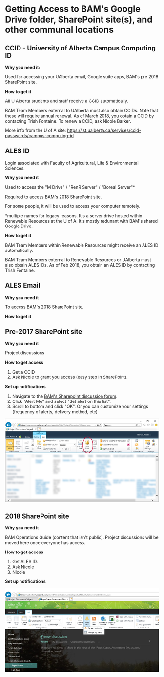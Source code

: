 Getting Access to BAM's Google Drive folder, SharePoint site(s), and other communal locations
=====================

## CCID - University of Alberta Campus Computing ID

**Why you need it:**

Used for accessing your UAlberta email, Google suite apps,  BAM's pre 2018 SharePoint site.

**How to get it**

All U Alberta students and staff receive a CCID automatically. 

BAM Team Members external to UAlberta must also obtain CCIDs. Note that these will require annual renewal.  As of March 2018, you obtain a CCID by contacting Trish Fontaine.  To renew a CCID, ask Nicole Barker. 

More info from the U of A site: https://ist.ualberta.ca/services/ccid-passwords/campus-computing-id



## ALES ID

Login associated with Faculty of Agricultural, Life & Environmental Sciences.   

**Why you need it**

Used to access the "M Drive" / "RenR Server" / "Boreal Server"*

Required to access BAM's 2018 SharePoint site. 

For some people, it will be used to access your computer remotely.

*multiple names for legacy reasons. It's a server drive hosted within Renewable Resources at the U of A. It's mostly redunant with BAM's shared Google Drive. 

**How to get it**

BAM Team Members within Renewable Resources might receive an ALES ID automatically.  

BAM Team Members external to Renewable Resources or UAlberta must also obtain ALES IDs. As of Feb 2018, you obtain an ALES ID by contacting Trish Fontaine.

## ALES Email 

**Why you need it**

To access BAM's 2018 SharePoint site. 

**How to get it**

## Pre-2017 SharePoint site

**Why you need it**

Project discussions

**How to get access**

1. Get a CCID
2. Ask Nicole to grant you access (easy step in SharePoint). 

**Set up notifications**

1. Navigate to the [BAM's Sharepoint discussion forum](https://sharepoint.ualberta.ca/bam/teamsite/Lists/ProjectDiscussion/AllItems.aspx).
2. Click "Alert Me" and select "Set alert on this list".
3. Scroll to bottom and click "OK". Or you can customize your settings (frequency of alerts, delivery method, etc)

![Alert Me 2017 SharePoint](https://github.com/borealbirds/tutorials/blob/master/access-BAM-communal-files/alertmebutton.jpg "SharePoint 2017 Alert Me")


## 2018 SharePoint site

**Why you need it**

BAM Operations Guide (content that isn't public). 
Project discussions will be moved here once everyone has access. 

**How to get access**

1. Get ALES ID.
2. Ask Nicole
3. Nicole 

**Set up notifications**


![Alert Me 2018 SharePoint](https://github.com/borealbirds/tutorials/blob/master/access-BAM-communal-files/alertmebutton-SP2018.jpg "SharePoint 2018 Alert Me")
